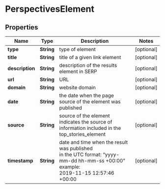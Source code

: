 # PerspectivesElement


## Properties

| Name | Type | Description | Notes |
|------------ | ------------- | ------------- | -------------|
**type** | **String** | type of element |[optional]|
**title** | **String** | title of a given link element |[optional]|
**description** | **String** | description of the results element in SERP |[optional]|
**url** | **String** | URL |[optional]|
**domain** | **String** | website domain |[optional]|
**date** | **String** | the date when the page source of the element was published |[optional]|
**source** | **String** | source of the element<br>indicates the source of information included in the top_stories_element |[optional]|
**timestamp** | **String** | date and time when the result was published<br>in the UTC format: “yyyy-mm-dd hh-mm-ss +00:00”<br>example:<br>2019-11-15 12:57:46 +00:00 |[optional]|